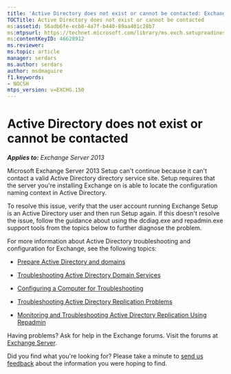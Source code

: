 ```yaml
---
title: 'Active Directory does not exist or cannot be contacted: Exchange 2013 Help'
TOCTitle: Active Directory does not exist or cannot be contacted
ms:assetid: 56adb6fe-ecb8-4a7f-b440-89aa401c28b7
ms:mtpsurl: https://technet.microsoft.com/library/ms.exch.setupreadiness.cannotaccessad(v=EXCHG.150)
ms:contentKeyID: 46628912
ms.reviewer:
ms.topic: article 
manager: serdars
ms.author: serdars
author: msdmaguire
f1.keywords:
- NOCSH
mtps_version: v=EXCHG.150
---
```


# Active Directory does not exist or cannot be contacted

_**Applies to:** Exchange Server 2013_

Microsoft Exchange Server 2013 Setup can't continue because it can't contact a valid Active Directory directory service site. Setup requires that the server you're installing Exchange on is able to locate the configuration naming context in Active Directory.

To resolve this issue, verify that the user account running Exchange Setup is an Active Directory user and then run Setup again. If this doesn't resolve the issue, follow the guidance about using the dcdiag.exe and repadmin.exe support tools from the topics below to further diagnose the problem.

For more information about Active Directory troubleshooting and configuration for Exchange, see the following topics:

- [Prepare Active Directory and domains](prepare-active-directory-and-domains-exchange-2013-help.md)

- [Troubleshooting Active Directory Domain Services](/windows-server/identity/ad-ds/manage/ad-ds-troubleshooting)

- [Configuring a Computer for Troubleshooting](/previous-versions/windows/it-pro/windows-server-2008-R2-and-2008/cc990293(v=ws.10))

- [Troubleshooting Active Directory Replication Problems](/windows-server/identity/ad-ds/manage/troubleshoot/troubleshooting-active-directory-replication-problems)

- [Monitoring and Troubleshooting Active Directory Replication Using Repadmin](/previous-versions/windows/it-pro/windows-server-2003/cc811551(v=ws.10))

Having problems? Ask for help in the Exchange forums. Visit the forums at [Exchange Server](https://social.technet.microsoft.com/forums/office/home?category=exchangeserver).

Did you find what you're looking for? Please take a minute to [send us feedback](mailto:exsetuphelpfeedback@microsoft.com?subject=exchange%202013%20setup%20help%20feedback) about the information you were hoping to find.